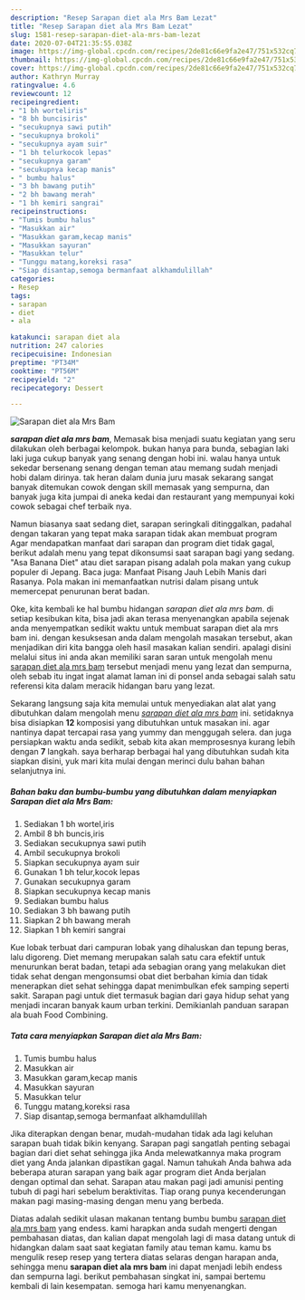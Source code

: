 ```yaml
---
description: "Resep Sarapan diet ala Mrs Bam Lezat"
title: "Resep Sarapan diet ala Mrs Bam Lezat"
slug: 1581-resep-sarapan-diet-ala-mrs-bam-lezat
date: 2020-07-04T21:35:55.038Z
image: https://img-global.cpcdn.com/recipes/2de81c66e9fa2e47/751x532cq70/sarapan-diet-ala-mrs-bam-foto-resep-utama.jpg
thumbnail: https://img-global.cpcdn.com/recipes/2de81c66e9fa2e47/751x532cq70/sarapan-diet-ala-mrs-bam-foto-resep-utama.jpg
cover: https://img-global.cpcdn.com/recipes/2de81c66e9fa2e47/751x532cq70/sarapan-diet-ala-mrs-bam-foto-resep-utama.jpg
author: Kathryn Murray
ratingvalue: 4.6
reviewcount: 12
recipeingredient:
- "1 bh worteliris"
- "8 bh buncisiris"
- "secukupnya sawi putih"
- "secukupnya brokoli"
- "secukupnya ayam suir"
- "1 bh telurkocok lepas"
- "secukupnya garam"
- "secukupnya kecap manis"
- " bumbu halus"
- "3 bh bawang putih"
- "2 bh bawang merah"
- "1 bh kemiri sangrai"
recipeinstructions:
- "Tumis bumbu halus"
- "Masukkan air"
- "Masukkan garam,kecap manis"
- "Masukkan sayuran"
- "Masukkan telur"
- "Tunggu matang,koreksi rasa"
- "Siap disantap,semoga bermanfaat alkhamdulillah"
categories:
- Resep
tags:
- sarapan
- diet
- ala

katakunci: sarapan diet ala 
nutrition: 247 calories
recipecuisine: Indonesian
preptime: "PT34M"
cooktime: "PT56M"
recipeyield: "2"
recipecategory: Dessert

---
```



![Sarapan diet ala Mrs Bam](https://img-global.cpcdn.com/recipes/2de81c66e9fa2e47/751x532cq70/sarapan-diet-ala-mrs-bam-foto-resep-utama.jpg)

<b><i>sarapan diet ala mrs bam</i></b>, Memasak bisa menjadi suatu kegiatan yang seru dilakukan oleh berbagai kelompok. bukan hanya para bunda, sebagian laki laki juga cukup banyak yang senang dengan hobi ini. walau hanya untuk sekedar bersenang senang dengan teman atau memang sudah menjadi hobi dalam dirinya. tak heran dalam dunia juru masak sekarang sangat banyak ditemukan cowok dengan skill memasak yang sempurna, dan banyak juga kita jumpai di aneka kedai dan restaurant yang mempunyai koki cowok sebagai chef terbaik nya.

Namun biasanya saat sedang diet, sarapan seringkali ditinggalkan, padahal dengan takaran yang tepat maka sarapan tidak akan membuat program Agar mendapatkan manfaat dari sarapan dan program diet tidak gagal, berikut adalah menu yang tepat dikonsumsi saat sarapan bagi yang sedang. &#34;Asa Banana Diet&#34; atau diet sarapan pisang adalah pola makan yang cukup populer di Jepang. Baca juga: Manfaat Pisang Jauh Lebih Manis dari Rasanya. Pola makan ini memanfaatkan nutrisi dalam pisang untuk memercepat penurunan berat badan.

Oke, kita kembali ke hal bumbu hidangan <i>sarapan diet ala mrs bam</i>. di setiap kesibukan kita, bisa jadi akan terasa menyenangkan apabila sejenak anda menyempatkan sedikit waktu untuk membuat sarapan diet ala mrs bam ini. dengan kesuksesan anda dalam mengolah masakan tersebut, akan menjadikan diri kita bangga oleh hasil masakan kalian sendiri. apalagi disini melalui situs ini anda akan memiliki saran saran untuk mengolah menu <u>sarapan diet ala mrs bam</u> tersebut menjadi menu yang lezat dan sempurna, oleh sebab itu ingat ingat alamat laman ini di ponsel anda sebagai salah satu referensi kita dalam meracik hidangan baru yang lezat.


Sekarang langsung saja kita memulai untuk menyediakan alat alat yang dibutuhkan dalam mengolah menu <u><i>sarapan diet ala mrs bam</i></u> ini. setidaknya bisa disiapkan <b>12</b> komposisi yang dibutuhkan untuk masakan ini. agar nantinya dapat tercapai rasa yang yummy dan menggugah selera. dan juga persiapkan waktu anda sedikit, sebab kita akan memprosesnya kurang lebih dengan <b>7</b> langkah. saya berharap berbagai hal yang dibutuhkan sudah kita siapkan disini, yuk mari kita mulai dengan merinci dulu bahan bahan selanjutnya ini.

<!--inarticleads1-->

##### Bahan baku dan bumbu-bumbu yang dibutuhkan dalam menyiapkan Sarapan diet ala Mrs Bam:

1. Sediakan 1 bh wortel,iris
1. Ambil 8 bh buncis,iris
1. Sediakan secukupnya sawi putih
1. Ambil secukupnya brokoli
1. Siapkan secukupnya ayam suir
1. Gunakan 1 bh telur,kocok lepas
1. Gunakan secukupnya garam
1. Siapkan secukupnya kecap manis
1. Sediakan  bumbu halus
1. Sediakan 3 bh bawang putih
1. Siapkan 2 bh bawang merah
1. Siapkan 1 bh kemiri sangrai


Kue lobak terbuat dari campuran lobak yang dihaluskan dan tepung beras, lalu digoreng. Diet memang merupakan salah satu cara efektif untuk menurunkan berat badan, tetapi ada sebagian orang yang melakukan diet tidak sehat dengan mengonsumsi obat diet berbahan kimia dan tidak menerapkan diet sehat sehingga dapat menimbulkan efek samping seperti sakit. Sarapan pagi untuk diet termasuk bagian dari gaya hidup sehat yang menjadi incaran banyak kaum urban terkini. Demikianlah panduan sarapan ala buah Food Combining. 

<!--inarticleads2-->

##### Tata cara menyiapkan Sarapan diet ala Mrs Bam:

1. Tumis bumbu halus
1. Masukkan air
1. Masukkan garam,kecap manis
1. Masukkan sayuran
1. Masukkan telur
1. Tunggu matang,koreksi rasa
1. Siap disantap,semoga bermanfaat alkhamdulillah


Jika diterapkan dengan benar, mudah-mudahan tidak ada lagi keluhan sarapan buah tidak bikin kenyang. Sarapan pagi sangatlah penting sebagai bagian dari diet sehat sehingga jika Anda melewatkannya maka program diet yang Anda jalankan dipastikan gagal. Namun tahukah Anda bahwa ada beberapa aturan sarapan yang baik agar program diet Anda berjalan dengan optimal dan sehat. Sarapan atau makan pagi jadi amunisi penting tubuh di pagi hari sebelum beraktivitas. Tiap orang punya kecenderungan makan pagi masing-masing dengan menu yang berbeda. 

Diatas adalah sedikit ulasan makanan tentang bumbu bumbu <u>sarapan diet ala mrs bam</u> yang endess. kami harapkan anda sudah mengerti dengan pembahasan diatas, dan kalian dapat mengolah lagi di masa datang untuk di hidangkan dalam saat saat kegiatan family atau teman kamu. kamu bs mengulik resep resep yang tertera diatas selaras dengan harapan anda, sehingga menu <b>sarapan diet ala mrs bam</b> ini dapat menjadi lebih endess dan sempurna lagi. berikut pembahasan singkat ini, sampai bertemu kembali di lain kesempatan. semoga hari kamu menyenangkan.
